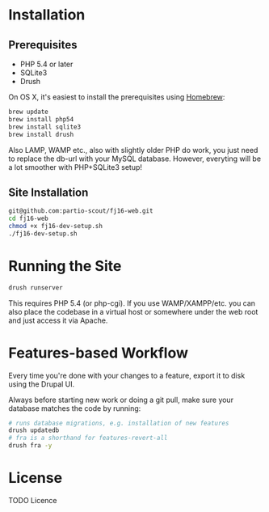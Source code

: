# Installation

## Prerequisites

- PHP 5.4 or later
- SQLite3
- Drush

On OS X, it's easiest to install the prerequisites using [Homebrew](http://brew.sh/):
```sh
brew update
brew install php54
brew install sqlite3
brew install drush
```

Also LAMP, WAMP etc., also with slightly older PHP do work, you just need to replace the db-url with your MySQL database. However, everyting will be a lot smoother with PHP+SQLite3 setup!

## Site Installation

```sh
git@github.com:partio-scout/fj16-web.git
cd fj16-web
chmod +x fj16-dev-setup.sh
./fj16-dev-setup.sh
```

# Running the Site

```sh
drush runserver
```

This requires PHP 5.4 (or php-cgi). If you use WAMP/XAMPP/etc. you can also place the codebase in a virtual host or somewhere under the web root and just access it via Apache.

# Features-based Workflow

Every time you're done with your changes to a feature, export it to disk using the Drupal UI.

Always before starting new work or doing a git pull, make sure your database matches the code by running:
```sh
# runs database migrations, e.g. installation of new features
drush updatedb
# fra is a shorthand for features-revert-all
drush fra -y
```

# License

TODO Licence

